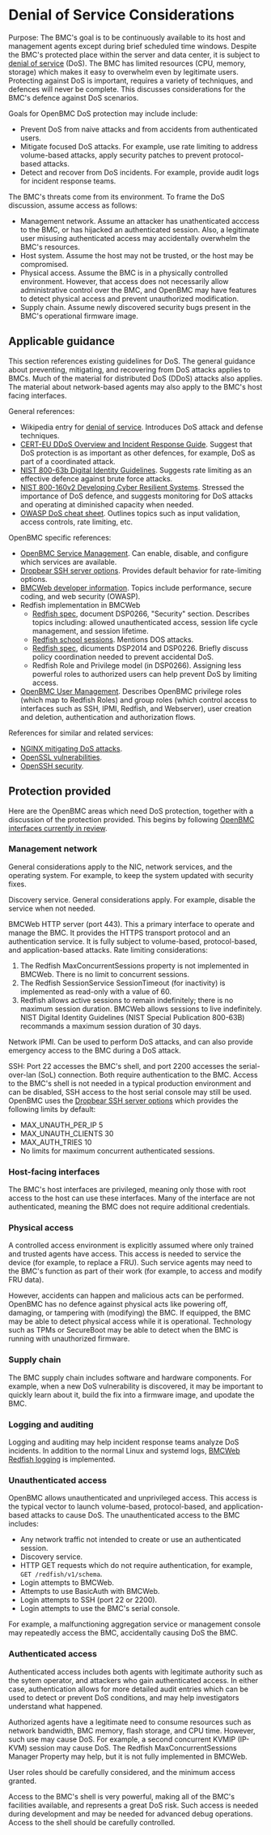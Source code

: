 # Denial of Service Considerations

Purpose: The BMC's goal is to be continuously available to its host and
management agents except during brief scheduled time windows.  Despite the
BMC's protected place within the server and data center, it is subject to
[denial of service][] (DoS).  The BMC has limited resources (CPU, memory,
storage) which makes it easy to overwhelm even by legitimate users.
Protecting against DoS is important, requires a variety of techniques, and
defences will never be complete.  This discusses considerations for the BMC's
defence against DoS scenarios.

Goals for OpenBMC DoS protection may include include:
 - Prevent DoS from naive attacks and from accidents from authenticated users.
 - Mitigate focused DoS attacks.  For example, use rate limiting to address
   volume-based attacks, apply security patches to prevent protocol-based
   attacks.
 - Detect and recover from DoS incidents.  For example, provide audit logs for
   incident response teams.

The BMC's threats come from its environment.  To frame the DoS discussion,
assume access as follows:
 - Management network.  Assume an attacker has unathenticated acccess to the
   BMC, or has hijacked an authenticated session.  Also, a legitimate user
   misusing authenticated access may accidentally overwhelm the BMC's
   resources.
 - Host system.  Assume the host may not be trusted, or the host may be
   compromised.
 - Physical access.  Assume the BMC is in a physically controlled environment.
   However, that access does not necessarily allow administrative control over
   the BMC, and OpenBMC may have features to detect physical access and
   prevent unauthorized modification.
 - Supply chain.  Assume newly discovered security bugs present in the BMC's
   operational firmware image.


##  Applicable guidance

This section references existing guidelines for DoS.  The general guidance
about preventing, mitigating, and recovering from DoS attacks applies to BMCs.
Much of the material for distributed DoS (DDoS) attacks also applies.  The
material about network-based agents may also apply to the BMC's host facing
interfaces.

General references:
 - Wikipedia entry for [denial of service][].  Introduces DoS attack and
   defense techniques.
 - [CERT-EU DDoS Overview and Incident Response Guide][].  Suggest that DoS
   protection is as important as other defences, for example, DoS as part of a
   coordinated attack.
 - [NIST 800-63b Digital Identity Guidelines][].  Suggests rate limiting as an
   effective defence against brute force attacks.
 - [NIST 800-160v2 Developing Cyber Resilient Systems][].  Stressed the
   importance of DoS defence, and suggests monitoring for DoS attacks and
   operating at diminished capacity when needed.
 - [OWASP DoS cheat sheet][].  Outlines topics such as input validation,
   access controls, rate limiting, etc.

[denial of service]: https://en.wikipedia.org/wiki/Denial-of-service_attack
[CERT-EU DDoS Overview and Incident Response Guide]: https://cert.europa.eu/static/WhitePapers/CERT-EU-SWP_14_09_DDoS_final.pdf
[NIST 800-63b Digital Identity Guidelines]: https://pages.nist.gov/800-63-3/sp800-63b.html
[NIST 800-160v2 Developing Cyber Resilient Systems]: https://nvlpubs.nist.gov/nistpubs/SpecialPublications/NIST.SP.800-160v2.pdf
[OWASP DoS cheat sheet]: https://cheatsheetseries.owasp.org/cheatsheets/Denial_of_Service_Cheat_Sheet.html

OpenBMC specific references:
 - [OpenBMC Service Management][].  Can enable, disable, and configure which
   services are available.
 - [Dropbear SSH server options][].  Provides default behavior for
   rate-limiting options.
 - [BMCWeb developer information][].  Topics include performance, secure
   coding, and web security (OWASP).
 - Redfish implementation in BMCWeb
    - [Redfish spec][], document DSP0266, "Security" section.  Describes
      topics including: allowed unauthenticated access, session life cycle
      management, and session lifetime.
    - [Redfish school sessions][].  Mentions DOS attacks.
    - [Redfish spec][], dicuments DSP2014 and DSP0226.  Briefly discuss policy
      coordination needed to prevent accidental DoS.
    - Redfish Role and Privilege model (in DSP0266).  Assigning less powerful
      roles to authorized users can help prevent DoS by limiting access.
 - [OpenBMC User Management][].  Describes OpenBMC privilege roles (which map
   to Redfish Roles) and group roles (which control access to interfaces such
   as SSH, IPMI, Redfish, and Webserver), user creation and deletion,
   authentication and authorization flows.

[OpenBMC Service Management]: https://github.com/openbmc/phosphor-dbus-interfaces/blob/master/xyz/openbmc_project/Control/Service/README.md.
[Dropbear SSH server options]: https://github.com/mkj/dropbear/blob/master/default_options.h 
[BMCWeb developer information]: https://github.com/openbmc/bmcweb/blob/master/DEVELOPING.md
[Redfish spec]: https://www.dmtf.org/standards/redfish
[Redfish school sessions]: https://www.dmtf.org/sites/default/files/Redfish_School-Sessions.pdf
[OpenBMC User Management]: https://github.com/openbmc/docs/blob/master/architecture/user_management.md

References for similar and related services:
- [NGINX mitigating DoS attacks][].
- [OpenSSL vulnerabilities][].
- [OpenSSH security][].

[NGINX mitigating DoS attacks]: https://www.nginx.com/blog/mitigating-ddos-attacks-with-nginx-and-nginx-plus/
[OpenSSL vulnerabilities]: https://www.openssl.org/news/vulnerabilities.html 
[OpenSSH security]: https://www.openssh.com/security.html 


## Protection provided

Here are the OpenBMC areas which need DoS protection, together with a
discussion of the protection provided.  This begins by following [OpenBMC
interfaces currently in review][].

[OpenBMC interfaces currently in review]: https://gerrit.openbmc-project.xyz/c/openbmc/docs/+/27969.

### Management network

General considerations apply to the NIC, network services, and the operating
system.  For example, to keep the system updated with security fixes.

Discovery service.  General considerations apply.  For example, disable the
service when not needed.

BMCWeb HTTP server (port 443).  This a primary interface to operate and manage
the BMC.  It provides the HTTPS transport protocol and an authentication
service.  It is fully subject to volume-based, protocol-based, and
application-based attacks.  Rate limiting considerations:
 1. The Redfish MaxConcurrentSessions property is not implemented in BMCWeb.
    There is no limit to concurrent sessions.
 2. The Redfish SessionService SessionTimeout (for inactivity) is implemented
    as read-only with a value of 60.
 3. Redfish allows active sessions to remain indefinitely; there is no maximum
    session duration.  BMCWeb allows sessions to live indefinitely.  NIST
    Digital Identity Guidelines (NIST Special Publication 800-63B) recommands
    a maximum session duration of 30 days.

Network IPMI.  Can be used to perform DoS attacks, and can also provide
emergency access to the BMC during a DoS attack.

SSH: Port 22 accesses the BMC's shell, and port 2200 accesses the
serial-over-lan (SoL) connection.  Both require authentication to the BMC.
Access to the BMC's shell is not needed in a typical production environment
and can be disabled, SSH access to the host serial console may still be used.
OpenBMC uses the [Dropbear SSH server options][] which provides the following
limits by default:
 - MAX_UNAUTH_PER_IP 5
 - MAX_UNAUTH_CLIENTS 30
 - MAX_AUTH_TRIES 10
 - No limits for maximum concurrent authenticated sessions.

### Host-facing interfaces

The BMC's host interfaces are privileged, meaning only those with root access
to the host can use these interfaces.  Many of the interface are not
authenticated, meaning the BMC does not require additional credentials.

### Physical access

A controlled access environment is explicitly assumed where only trained and
trusted agents have access.  This access is needed to service the device (for
example, to replace a FRU).  Such service agents may need to the BMC's
function as part of their work (for example, to access and modify FRU data).

However, accidents can happen and malicious acts can be performed.  OpenBMC
has no defence against physical acts like powering off, damaging, or tampering
with (modifying) the BMC.  If equipped, the BMC may be able to detect physical
access while it is operational.  Technology such as TPMs or SecureBoot may be
able to detect when the BMC is running with unauthorized firmware.

### Supply chain

The BMC supply chain includes software and hardware components.  For example,
when a new DoS vulnerability is discovered, it may be important to quickly
learn about it, build the fix into a firmware image, and upodate the BMC.

### Logging and auditing

Logging and auditing may help incident response teams analyze DoS incidents.
In addition to the normal Linux and systemd logs, [BMCWeb Redfish logging][]
is implemented.

[BMCWeb Redfish logging]: https://github.com/openbmc/docs/blob/master/architecture/redfish-logging-in-bmcweb.md 

### Unauthenticated access

OpenBMC allows unauthenticated and unprivileged access.  This access is the
typical vector to launch volume-based, protocol-based, and application-based
attacks to cause DoS.  The unauthenticated access to the BMC includes:

 - Any network traffic not intended to create or use an authenticated session.
 - Discovery service.
 - HTTP GET requests which do not require authentication, for example,
   `GET /redfish/v1/schema`.
 - Login attempts to BMCWeb.
 - Attempts to use BasicAuth with BMCWeb.
 - Login attempts to SSH (port 22 or 2200).
 - Login attempts to use the BMC's serial console.

For example, a malfunctioning aggregation service or management console may
repeatedly access the BMC, accidentally causing DoS the BMC.

### Authenticated access

Authenticated access includes both agents with legitimate authority such as
the sytem operator, and attackers who gain authenticated access.  In either
case, authentication allows for more detailed audit entries which can be used
to detect or prevent DoS conditions, and may help investigators understand
what happened.

Authorized agents have a legitimate need to consume resources such as network
bandwidth, BMC memory, flash storage, and CPU time.  However, such use may
cause DoS.  For example, a second concurrent KVMIP (IP-KVM) session may cause
DoS.  The Redfish MaxConcurrentSessions Manager Property may help, but it is
not fully implemented in BMCWeb.

User roles should be carefully considered, and the minimum access granted.

Access to the BMC's shell is very powerful, making all of the BMC's facilities
available, and represents a great DoS risk.  Such access is needed during
development and may be needed for advanced debug operations.  Access to the
shell should be carefully controlled.
